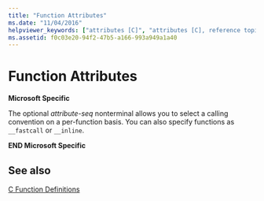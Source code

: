 ```yaml
---
title: "Function Attributes"
ms.date: "11/04/2016"
helpviewer_keywords: ["attributes [C]", "attributes [C], reference topics", "functions [C], attributes", "function attributes"]
ms.assetid: f0c03e20-94f2-47b5-a166-993a949a1a40
---
```

# Function Attributes

**Microsoft Specific**

The optional *attribute-seq* nonterminal allows you to select a calling convention on a per-function basis. You can also specify functions as `__fastcall` or `__inline`.

**END Microsoft Specific**

## See also

[C Function Definitions](../c-language/c-function-definitions.md)
